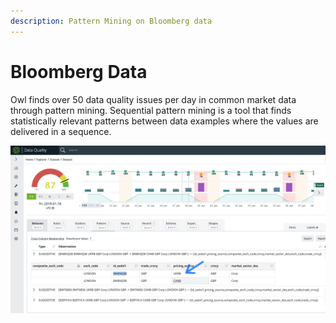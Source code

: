 ```yaml
---
description: Pattern Mining on Bloomberg data
---
```


# Bloomberg Data

Owl finds over 50 data quality issues per day in common market data through pattern mining.  Sequential pattern mining is a tool that finds statistically relevant patterns between data examples where the values are delivered in a sequence.

![Identify improbable cross-column anomalies. In this case, the pricing source deviates from historical normalcy.](<../../.gitbook/assets/image (87).png>)
